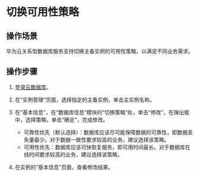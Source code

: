 # 切换可用性策略<a name="rds_modify_availability"></a>

## 操作场景<a name="section241540814823"></a>

华为云关系型数据库服务支持切换主备实例的可用性策略，以满足不同业务需求。

## 操作步骤<a name="section45421719172826"></a>

1.  [登录云数据库](https://support.huaweicloud.com/qs-rds/rds_login.html)。
2.  在“实例管理“页面，选择指定的主备实例，单击主实例名称。
3.  在“基本信息”，在“数据库信息“模块的“切换策略“处，单击“修改”，在弹出框中，选择策略，单击“确定“，完成修改。
    -   可靠性优先（默认选择）：数据库应该尽可能保障数据的可靠性，即数据丢失量最少。对于数据一致性要求较高的业务，建议选择该策略。
    -   可用性优先：数据库应该可快恢复服务，即可用时间最长。对于数据库在线时间要求较高的业务，建议选择该策略。

4.  在实例的“基本信息”页面，查看修改结果。

